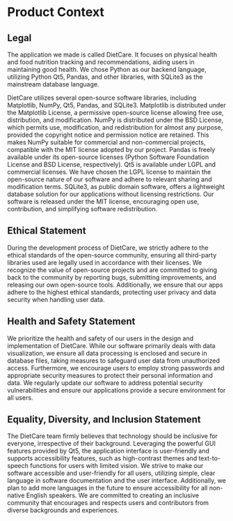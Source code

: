 # Product Context

## Legal

The application we made is called DietCare. It focuses on physical health and food nutrition tracking and recommendations, aiding users in maintaining good health. We chose Python as our backend language, utilizing Python Qt5, Pandas, and other libraries, with SQLite3 as the mainstream database language.

DietCare utilizes several open-source software libraries, including Matplotlib, NumPy, Qt5, Pandas, and SQLite3. Matplotlib is distributed under the Matplotlib License, a permissive open-source license allowing free use, distribution, and modification. NumPy is distributed under the BSD License, which permits use, modification, and redistribution for almost any purpose, provided the copyright notice and permission notice are retained. This makes NumPy suitable for commercial and non-commercial projects, compatible with the MIT license adopted by our project. Pandas is freely available under its open-source licenses (Python Software Foundation License and BSD License, respectively). Qt5 is available under LGPL and commercial licenses. We have chosen the LGPL license to maintain the open-source nature of our software and adhere to relevant sharing and modification terms. SQLite3, as public domain software, offers a lightweight database solution for our applications without licensing restrictions. Our software is released under the MIT license, encouraging open use, contribution, and simplifying software redistribution.

## Ethical Statement

During the development process of DietCare, we strictly adhere to the ethical standards of the open-source community, ensuring all third-party libraries used are legally used in accordance with their licenses. We recognize the value of open-source projects and are committed to giving back to the community by reporting bugs, submitting improvements, and releasing our own open-source tools. Additionally, we ensure that our apps adhere to the highest ethical standards, protecting user privacy and data security when handling user data.

## Health and Safety Statement

We prioritize the health and safety of our users in the design and implementation of DietCare. While our software primarily deals with data visualization, we ensure all data processing is enclosed and secure in database files, taking measures to safeguard user data from unauthorized access. Furthermore, we encourage users to employ strong passwords and appropriate security measures to protect their personal information and data. We regularly update our software to address potential security vulnerabilities and ensure our applications provide a secure environment for all users.

## Equality, Diversity, and Inclusion Statement

The DietCare team firmly believes that technology should be inclusive for everyone, irrespective of their background. Leveraging the powerful GUI features provided by Qt5, the application interface is user-friendly and supports accessibility features, such as high-contrast themes and text-to-speech functions for users with limited vision. We strive to make our software accessible and user-friendly for all users, utilizing simple, clear language in software documentation and the user interface. Additionally, we plan to add more languages in the future to ensure accessibility for all non-native English speakers. We are committed to creating an inclusive community that encourages and respects users and contributors from diverse backgrounds and experiences.
